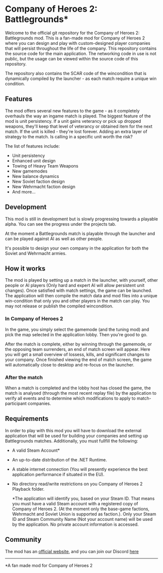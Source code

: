 # Company of Heroes 2: Battlegrounds*

Welcome to the official git repository for the Company of Heroes 2: Battlegrounds mod. This is a fan-made mod for Company of Heroes 2 where you can design and play with custom-designed player companies that will persist throughout the life of the company. This repository contains the source code for the main application. The networking code in use is not public, but the usage can be viewed within the source code of this repository.

The repository also contains the SCAR code of the wincondition that is dynamically compiled by the launcher - as each match require a unique win condition.

## Features

The mod offers several new features to the game - as it completely overhauls the way an ingame match is played. The biggest feature of the mod is unit persistency. If a unit gains veterancy or pick up dropped weapons, they'll keep that level of veterancy or obtained item for the next match. If the unit is killed - they're lost forever. Adding an extra layer of strategy to the match. Is calling in a specific unit worth the risk?

The list of features include:

* Unit persistency
* Enhanced unit design
* Towing of Heavy Team Weapons
* New gamemodes
* New balance dynamics
* New Soviet faction design
* New Wehrmacht faction design
* And more...

## Development

This mod is still in development but is slowly progressing towards a playable alpha. You can see the progress under the projects tab.

At the moment a Battlegrounds match is playable through the launcher and can be played against AI as well as other people.

It's possible to design your own company in the application for both the Soviet and Wehrmacht armies.

## How it works

The mod is played by setting up a match in the launcher, with yourself, other people or AI players (Only hard and expert AI will allow persistent unit changes).
Once satisfied with match settings, the game can be launched. The application will then compile the match data and mod files into a unique win-condition that
only you and other players in the match can play. You may not release or publish the compiled wincondition.

### In Company of Heroes 2

In the game, you simply select the gamemode (and the tuning mod) and pick the map selected in the application lobby. Then you're good to go.

After the match is complete, either by winning through the gamemode, or the opposing team surrenders, an end of match screen will appear. Here you
will get a small overview of lossess, kills, and significant changes to your company. Once finished viewing the end of match screen, the game will automatically close to
desktop and re-focus on the launcher.

### After the match

When a match is completed and the lobby host has closed the game, the match is analysed (through the most recent replay file) by the application to verify all events
and to determine which modifications to apply to match-participant companies.

## Requirements

In order to play with this mod you will have to download the external application that will be used for building your companies and setting up Battlegrounds matches.
Additionally, you must fullfill the following:

* A valid Steam Account*
* An up-to-date distribution of the .NET Runtime.
* A stable internet connection (You will presently experience the best application performance if situated in the EU).
* No directory read/write restrictions on you Company of Heroes 2 Playback folder.

  *The application will identify you, based on your Steam ID. That means you must have a valid Steam account with a registered copy of Company of Heroes 2.
  (At the moment only the base-game factions, Wehrmacht and Soviet Union is supported as faction.). Only your Steam ID and Steam Community Name (Not your account name) will be
  used by the application. No private account information is accessed.

## Community

The mod has an [official website](https://cohbattlegrounds.com/), and you can join our Discord [here](https://discord.gg/n26gXsk5R5)

---

*A fan made mod for Company of Heroes 2
